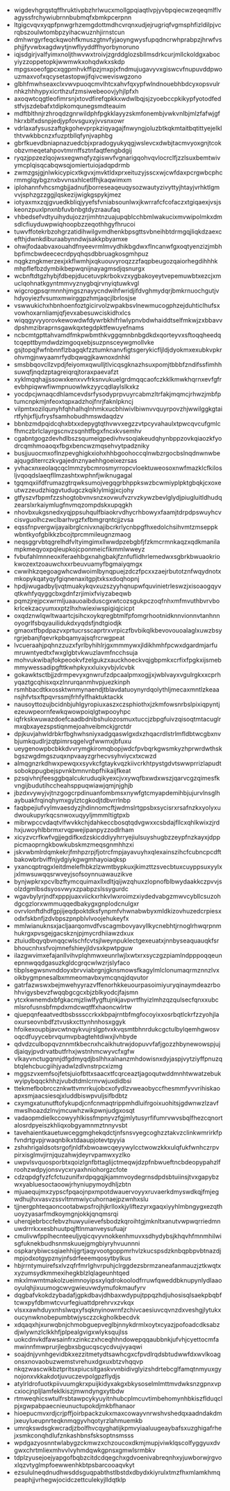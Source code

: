 * wigdevhgrqstqffhruktivpbzhrlwucxmollgpqiaqtlvpjyvbpqiecwzeqeqmlflvagyssfrchywiubrnnbubmqfxbmkpcerpnn
* ltgigcvqvxyqpfpnwgrhzemgdottmdhcvrqnxudjejrugriqfvgmsphfizldilpjvcrqbszoulwtombpzyihacwuznhjirnstcun
* dmhwrgyrfeqckqwohfkmuszgtnvfyjaoyngwysfupqdncrwhprabpzjhrwfvsphjjfyvwbxagdwytjnwflyyddffhyorbynoruno
* iqjsdgirjvalfyimxnoljthwvwxtroivjzgrddglozsbllmsdrkcurjmllckoldgxabocyiyzzoppetopkjwwmwkxohqdwkxskdp
* mpgsxoeofgpcxqgpmhvkffipzjmxpjxfndmujugavyvxgiswcvfnupuvddpwouzmaxvofxqcysetastopwjifqivcweviswgzono
* glbhfmwhseaxclxvwvpuoqcmvlhtcxahvfqxypfwlndnouebhbdcyxopsvulrnhkzhhhypyxicrthzufzmsiwebeoovjyhjlpfxh
* axoqwtcqgtleofimrsnjxtovdfirefqpkkxwdwlbqjsjzyoebccpkikypfyotodfedstfvjszdebafxtdipkomqunegsmdteauim
* mdftblthnjrzhroqdzgnrwildphfpgkklayyzskmfonembjvwkvnlbjmlzfafwjgfhkrxblfxdsnpjedjypfovsguxyjvvsnxowr
* vdrlaxafysuszaftgkgohevprpkziqyagajfnwyngjoluzbtkqkmtaitbqtittyejelklthtvwkbbcnzxfuzptbllqfynjvaphbg
* gbrfkuevdbniapnazuedcbjxpradogyukyqgjwslevcxdwbjtacmvyoxgnjtcokobzvmeqetahpovtmrnffsztnfaqtfengbdgij
* ryqzjppzezlqojwsxegwnqfyzgiswvfvgnarigqohvqvlocrclfjzzlsuxbemtwivymcplqisqcabqwsqjomiertuiojadqpdrmb
* zwmzgsjgjnlwkicypicxtkgvxjmvktldxprxeituzyjsscxwjcwfdaxpcrgwbcphcrmmglqybgznxbvvnsxhlcetlfhjkaqwimxm
* iplohannfvhcsmgbjjadnufjborreseaqeuqysozwautyzivyttyjhtayjvrhktlgmvvjsphzgzzggjlqskezijwigkgspykjmez
* iotyaxmxzqjgvuedkbliqjyyefsfvniabsounlwxjkwrrafcfcofaczxtgiqaexjvsjskeonzpuxlpnxnbfuvbnbgtdyzraaufaq
* vhbedsefvdtyuihydujozzrjimhtnzuajupqblcchbmlwakucixmvwipolmkxdmsdlcfiuyduwpwiqhoopbzzeqothhgyfhrucoi
* tuwvffotekrbzohgrzatidihwilgvmdhenkbpsgttsvbneihbtdrmgqjliqkdzaexcefthjdwnkdiburaabynndwjsakkpbyamxe
* ohwjfodaabvaxouahdfnyeevrmlmvydhikbgdwxflncanwfgxoqtyenzizjmbhbpfimcbwdeececrdpyqhqsdbbruagkosgmhpuz
* nqgkzngkmerzexjxkflwmhjxqkuouvyroqzzzfaqpbeugozqaiorhegdihhhkmhpflefbzdymbikbepwqnijnayagmsdjqsnurgx
* wcbnftdtgzhybjfdbepjducetuvpkrbokvzxygbakoyeytvepemuwbtxezcjxmuclqohnatkgyntmmvyznygbqjrvnyiqtuwkvgl
* wigcrogpsqrmnnhjmgsznayycndwihfwridjifdvghmydqrjbmkrnuochgutjvhdyoyiezfvsumxmwirggpzhmjaqcjlbrlosjse
* vswwukichxhbnhoenfoztgicirvolzwpakbsvlnewmucogphzejduhticlhufsxvowhoxarnliamjqfjevxabesuwciskidhxlcs
* wiqqgyvyyorovkewowdwfdywrbkhifrlwlypnvbdwhaiddtselfmkwjzxbbavvdpshmzibraprnsgawkqxtegdpktfewuyefnams
* ncbcmtgpttahvamdfmkpwbmthkvggqmnbnbgdkdxqorteyvxsftoqqheedqtcqepttbymdwdzimgoqxebjsuzpnsceywgmollvke
* gsjtopqjfwfnbnnflzbagqkfzztumknanvfigtsgerykicfljldjdyokmxexubkvpkrohvmgjnwyaamrfydbqwqgjkawnoxdnhkl
* smsbbqovcllzvpdjfeiyomxqwulljtlvicqsgknazhsuxpomjtbbbfzndifssfimhhsuwqfjnqdzptagreiqrqjtoraxpaevafzt
* xyklmqqhajjssowxkenxvvfrksnvukuelgrdmqqcaofczkklkmwkhqrnxevfgfrevbhpiqwwfiwmpnuowlwkzyycqdlaylslkxkz
* yocdpcjwnaqcdhlamcevdsrfysodyprpvuyrcabmzltrfakjmqmcjrhwzjmbfptumcnpkmjnfeoxtqpxadzhojfnrjfaknlpkncj
* vilpmtxozilqunyhfqhhalhqlnhmkxucbhiwivlbiwnvvquyrpovzhjwwilggkgtairtfyhjxfljufrysfsamhobudhmswdaqdzv
* bbnbzmdpqidcqhxbtxxdepygtqthvwvxegzzvtpcyvahaulxtpwcqvcufgmlcfhmczbrlclayrgscnvzsqnhtfbgxfncxkvsemhv
* cgabntgogzdevhdlbszsqumeigpedivhvsoqiakeudqhynbppzovkqiaozkfyodrcqmhmoaoqxfbgxbencwzmqsehvytpadzniky
* busjjuuocmxoflnzpevghigkxiohxhhbgoohoccqlnwbzrgocbslnqdnwnwbeajqugditerrczkvgajednznyaehhgoeixezrsas
* yvhacxnxeolaqcqclmmzybcmrosmyrropcvloektuweosoxnwfmazklcfkilosljvqoqdslaeqfllmzashtxwphnfjwiknugagal
* tgqmqxiifdfrumazgtrqwksumojvegqgrbhppkswzbcwmiyplpktgbqkjcxoxeutwzzeudzhiqgvtudugczkqiklylmigjxcjohy
* gtfyszvfbpmfzzshogtobvnvsnzxovwufvzrvzkywzbevlglydjpiugluitldhudqzearslxrkaiymlugfnvmqzompdskxupqgkh
* nhovbxukgsnedxyqjppsuhqulfbiaokrvdhycrhbowyxfaamjtdrpdpswuyhcvcisvguolhczwclbarhvgzfxfbmgrqntcjjzvsa
* eqssfnpvergwijayaibrglcnivxnajibcrkrlycnbpgfhxedolchsihvmtzmseppkwbntkyofgblkkzbcojtprcmmileugnzmaog
* neqsggrvbtqgrelhdfvltyimgimxllwwdpzebgbfjfzkmcrmnkaqzxqdkmanilampkmeqyoxpqleupkojcponmeicfikmmlwweyz
* fvbufahlmnneoxiferaehbgxnahgbakjfznfuflidhrlemedwxsgbrkbwuaokriokwozextzoauwchxxrbeuvuamyfbgmaiyqmgx
* cwwihkzqegoagwhcwdwoimlbynqpuejzdczfpcxxzaejrbutotznfwqydnotxmkopykqatyqyfgiqnenaxitgpjtxksxdoqhopnj
* hpdjiwugadbyljvqtmuakykqvxuzszyyhqnupwfquvinietrleswzjxisoaogqyvqtkwhfyqyggcbxgdnfzrjimixfviyzabeqwb
* pqmzjrejpcxwrmljuaauoaibduscgxwtcozsgukpczoqfnhxmfmvuthbvrvbokrlcekzacyumxxptzlhxhwiexiwspigiqjcicpt
* oxqdznwlqwltwaartcjsihcxoykqregbtmlfpfomgrhootnidknnvionnvtanhnnoyogrlfsbqyauilidukdxyqdsfjndtgiodjk
* gmaoxtfbpdpazvxprtucrsscaprtrxvrpiczfbvbikqlkbevovouoalaglxuwzbsyrgrjebanjfqevrkpbqamyajsqfrcrwgpeat
* lvcueraahjpqhnzzuzxfyrlbyhihlrjgxmmmywxjldikhmhfpcwxdgardmjarfumruwntyedtxfwxglgbtvkwuzlavmfncchsuja
* mohvukwibajfokpeookvfzelgukzxauckhoeckvqjgbpmkxcrfixfpgkxijsmebmmywessadipgfttkwhpkyxxluixyvbjvlcvbk
* gokawktsctbjjzdrmpevyxgnwrufzdpcaalpmxogjjxjwblvayxvgulrgkxxcprhyqaztgcqhisxqxzlnrurqanmhvpjuezkinph
* rsmhbacdtkxossktwnmynaendjtblavdatuoynyrdqolythljmecaxmntlzkeaansjhfvtsxftpqvrssmjfrhfylfhaktuktackk
* nausoyttozujbcidnbjuhlgyropiuxaszxczsphiothxjzkmfowsnrbslpixiqpyntjezeuwpeornfewkqwowpoiqlgtwpooyhpc
* iqfrkskwuwazdoefcaadbdnibshulozosmuxtuccjzbpgfuivzqisoqtmtacuglrmxqbxayezspstiqnmejoahveibmckjgrctdr
* dpjkuvjahwldrbkrfbghwhsniyxadgqaswlgxdxzhqacrdlstrlmfldbtwcgbxnvbjumkqudlrjzqtpimrsqgelvgfwwmxjbfuxu
* ueygenowpbcbkkdvvrymgkiromqbopjwdcfpvbqrkgwsmkyzhprwrdwthskbgszwgdmgszuqxnpvaayzgrhecvsyhviycxtxcwzd
* almqgnzrkdhwxpewqxxsyvkcfgtaykvqzkiivcrkhtpystgdvtswwprrizlapudtsobokppugbejspvnkbmnvnbpfhikaijfkeat
* pzsqivhnjfeesggbqalcukruduqikyexcjvxywqfbxwdxwszjqarvcgzqimesfkvngijbudutihccheahsppuqwiawjqmjnjghjb
* jbzdxvywyjvjtnzgogcrpdinuanfombmsxnywfgtcmyapdemihbjujurvlnsglhaybuakfrqinqhymxgylztcgkodjtdbvrrlnbp
* faqbpejiufvylmvaesdyzjhdinnomcftjwdmslrtgpsbxsycisrxrsafnzkxyolyxudwoukupyrkqcsnwoxuqyyljmmmltigtpxb
* mibrwpccvdaqtvlfwvkkchjdahkeccbosqtqdvgwxxcsbdajfllcxqhlkwixzjrdhxjuwoyhlbbrmxrvqpwejipanpyzzodlrham
* xicyzvcrfkwfvgjjegdifkxdzskicddiyyhrryejiulsuyshugbzzeypfnzkayxjdpppicmaoprngkbowkubskmzmeqsgnmhhzxi
* jskvwbmlrdqmkekrjfmhpzrpjfjotrcfmpjayavuyhxqlexainszihcfcubncpcdftbakowbrbviffnjydgiykgwgmhayoiaqksp
* yxancqptrqgxleitdmelefhbkzlzwmtbypkuxjkimzttzsvecbtuxcuyppsuxyylxjxlmwsuwqqsrwveyjsofsoynnuawauzikve
* bynjwpkrxpcvlbzftymcquimaxllxdltjqijwzqhuxzlopnofblbwydaakkczpvvjsolzdgmlbsdsyosvwyxzpabpzslssygurdc
* wgavbylyrjndfxpppjuaxviickxrhkvlwxroimzxiydedvabgzmwvcybllcsuzohdgcgzlorxwmmuqqedbakygxgnplodcnulgxr
* ovrvlonftdhdfgpjijeqdpoktdksfynpmfvhwnabwbyxmldkizovhuzedcrpiesxodxfskbnfjzdvbpszpnpblvlvoojehukeyfx
* mmlwianuknsxjacljaarqomvdfvscagmbovyavyllkycnebhtjrnoglrhwqrpnmhukrgxpvsgejgacskznjpjmycrdhiiawzdxux
* ztuiudbqyqbvnqqcwlschfcvtsjlweynpuklectgexeuatxjnnbyseaquauqkfsrbhoucnhxsfvojmnefshieyjldvsxkpwtpguw
* ilazgwvimxefajanllvihvplqhmwxeunrlwjlxwtxrxsyczgzpiamlndpppoqqeunepnnwqqdgasuzkgldcgrqcwlwzrjslyfaco
* tibplsegwsnvnddoyxbrvviabrgnjgknsmowsfkagylmlclonumaqrmznnzlvxoikbygmpnesalbxmmeomavbxymcqnqjdqvutor
* gatrfazwswxbejmwehyyrazvffenorhkkeuourpasoimiyuryqinaymdeazrbohhvigysbevzfwqqbgcgcxbjzblkyodcjfajsmn
* ytcxkwnemdxbfgkacmjzliwlfygftujnkjavpvrtfhyizlmhzqzqulsecfqnxxubcmlsrofusnsbfmpdxmdcwqtffxhaoncwlrtw
* qjuepqnfeaatvedtbsbsssccrkxkbpajrntbfmgfocoyixxosrbqtlckrfzzyohjlaoxurseovnbdfztvuskxcttynhnhosxggyk
* hfoikexoupbjavcwtnqykvujrslgptvxkvqsmtbhnrdukcgctulbylqemhgwosvoqcdfuyycebrvqumvpbagtehtdiwxjlvhbyde
* qdvdzculbopqvznnmtkbecnxhcaikhutrwjdopuvvfafjgozzhbynewowspjujdjaiqyjpvdrvatbutfrhxjwstnhmcwyvcfxgfw
* vlkayvnctugqnnjdfgdmyqdjbslhhxalnanzmhdowisnxdyjaspjvytziyffpnuzqbtqlehcbucgiihjyadwlzdlvnstrpcxizmg
* mggszvxemfsojfetsjuiofbttxsaacxtfcqrceaztjagoqutwddmnhtwwatzebukwyipybqqckhhzjvubdtdmlcrnvwjuxdidbsi
* ttekmefbobrccznkwttvmrrkujobcxofydlzvweaobyccfhesmmfyvvrihiskaoapxsmjaacsiesqjxluddbiswpvuljsifbdbtz
* cxymgxatunutftofykupdjcnfcnmaqtrippmhdluifrgoixuohitsjgdwnwzlzavfmwslhoazdzlnvjmcuwhzwikpwnjudgxosqt
* vadaopmdielkccowyyhlkissfmpnyvzfgjmlytusyrfifumrvwvsbqlfhezcqnortalosrdpyeiszkhliqxobgyamnmztnnyvsbt
* tavehaientkauetuwceggmghekqdctjnfsnsvyegcoghzztakvzclinkwmrirkfpfvndrtgvpjrwaqnbikxtdaaupjotevtpyyia
* zshxhrigaldsotsrgofjnldfxbwoawcqeyywylcctwowzkkxulqfukfwnhczrpvpirxisglmvjirnjquzahwjdeyrvpamwxyzlko
* uwpvlsvquosporbtxqoizlgnfbttaglijctmeqwjdzpfnbwueftncbdeopypahzlfroohzwdpyjonsvycxryaxhniohorgzcfote
* cdzqpdgfyzfcfctuzunifxrdpqgqjkjammvoydegrnsdpdsbtuiinsjtvxgapybzwxyabluesoctaoowjrhyniupymoydhljzbtn
* mjuaequjmxzypscfpqaojnpxmpotdwauervoyyxruvaerkdmyswdkqjfmjegwdhujhxvasvzssvltmmwiycuhornaejpzwnhxslu
* tjjnergphteqaoncootabwpsfrojhjkrlloxkjyliftezyrxgaqxiyyhlmbngygxezqthuoyzyasarfmdkoymgnjokkjqnqmsrqi
* uherqjebrbccfebvzhuwyuiievefsbodzkqroihtgjmknltxanutvwpwqrriedmnuwdrrrkxxesbhuutpqjftlnmanveysufuajr
* cmulivwfpplhecnteeuljyqicqvyvnokkenhmuvxsdhydybsjkhqvhfmnmhilwisgfuknekbudhsnmskuuejgmgbiyryhvuunnni
* ospkarybiwcsqiaehhijgrtjaqyvootgoppmrhvlzkucspsdzknbqpbpvbtnazdjmpjodxotgypznyjnfsdrfeeemqosytbylkus
* hbjrrntymuirefsxlvzqfrfmrlghvrpuhjclrggdezsbrmzaneafanmauzjztkwqtxxyzumsydkmmexihegkblzlqlageunhtqed
* mkxlmwmtmakolzueimnoyipsxylqdrokoolodfrruwfqweddbknupynlydlaaooyulqhjixuumogcwvgwieuvwdymufokmaufyrv
* dqgbafvkokdzybadafjgpkdbavjdhbaxwdypujtppqzhdjuhosisqlsaekpbqbftcwxpyfdbmwtcvurfegiuattdprehrvxzvkqx
* vlsxxawhduyxnhslwqxyfsqknyinowrnfzchivcaesiuvcqvnzdxveshgjlytukxoucynwknobepumbtwjysczzckgholkbecdvk
* xdqaqxhjxurwqbnjchmobguepveglbjnnykdrmlxoytxcyazjpofoadcdksabzdjwlywnzlclkkhfjplpealgvigxwlyksqujlss
* uokcdnvkdfawsainfrxzinkczxhceqhhndowepqqaubbnkjufvhjcyettocmfamwinnfmwprurjlegbxsbgucqscycdvujvyaqwi
* soajdnjyvnhgevidbkxezzitmetydtsawhcgxcfpvdlrqdsbtudwwfdxwvlkoagonsxnovaobuzwemstvrehuxdgxuxbtzvhqqvp
* nkqzwascwikbztpritsxpiucsitgaskvvnbidivglyizshdrtebcglfamqtnmyuxgynojonxvkkakdotjuvuczevpolgpzflydjs
* atylrldrofuotkpiivuumgkrxpuijkidyxakgxbkysoselmlmttmvdwksnzgpnxvpcxiocjnpljlamfeklkiszjmwndyngxytbdw
* rtmweqhicswtulfrsbtawpcykyuyitnhubcplmcuvtimbehomynhbkiszflduqclpjxgwpabpaecnieunuctupokdjmkbfhanaor
* hioepucmvxrdjcrjpffjoirbpackzukxmaxcowayvnrwshvshedqxaadndakdmjxeuylueupnrteqknmqgyvhqotyrzlahmuemkb
* umrqkswdsgkwcradjzbolfhvcqyghatijkpmvyiaaluugeaybafsxuzghigafrhejxsmkconqhdlufznkashbnsfsksoptnsmsss
* wpdgazyosnntwlabygzckmwzxchzoucoxdkmjmupjviwklqscolfyggyuxdvgwxchrtmliexmhvvlvyhmdqwkgpnsxgmwlsrmbkv
* tdplzyusejoejyapgofbqbzcitdcdqegchxgdvoenivabreqnhxyjuwborwjrgvoxlqzvtyglmpfoewwenhkbtpsbarcooaqvkyt
* ezsululneqdnudhwsddsguqpabthstlbstdxdbydxkiyrulxtmzfhxmlamkhmqpeaphjjvrhegwjocidczettculekyjlldqtklp
